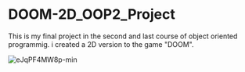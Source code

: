 # DOOM-2D_OOP2_Project
This is my final project in the second and last course of object oriented programmig.
i created a 2D version to the game "DOOM".

![eJqPF4MW8p-min](https://user-images.githubusercontent.com/72927733/97634504-836a2c00-1a3e-11eb-80c8-93e86f94a7b5.gif)

